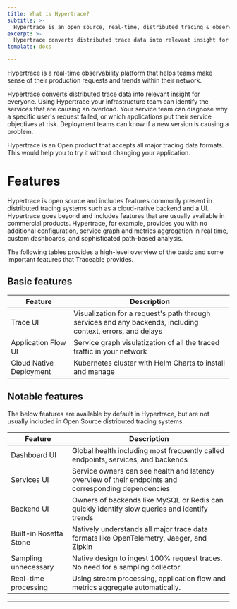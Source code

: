 ```yaml
---
title: What is Hypertrace?
subtitle: >-
  Hypertrace is an open source, real-time, distributed tracing & observability platform
excerpt: >-
  Hypertrace converts distributed trace data into relevant insight for everyone. Infrastructure teams can identify which services are causing overload. Service teams can diagnose why a specific user's request failed, or which applications put their service objectives at risk. Deployment teams can know if a new version is causing a problem.
template: docs

---
```

Hypertrace is a real-time observability platform that helps teams make sense of
their production requests and trends within their network.

Hypertrace converts distributed trace data into relevant insight for everyone.
Using Hypertrace your infrastructure team can identify the services that are causing an overload. Your service
team can diagnose why a specific user's request failed, or which applications
put their service objectives at risk. Deployment teams can know if a new
version is causing a problem.

Hypertrace is an Open product that accepts all major tracing data formats. This would help you to try it without changing your application.


# Features

Hypertrace is open source and includes features commonly present in distributed
tracing systems such as a cloud-native backend and a UI. Hypertrace goes beyond and 
includes features that are usually available in commercial products. Hypertrace, for example, provides you with no additional configuration, service graph and metrics aggregation in real time, custom dashboards, and sophisticated path-based analysis. 

The following tables provides a high-level overview of the basic and some important features that Traceable provides.

## Basic features

| Feature                 | Description                                                                                          |
| ----------------------- | ---------------------------------------------------------------------------------------------------- |
| Trace UI                | Visualization for a request's path through services and any backends, including context, errors, and delays  |
| Application Flow UI     | Service graph visulatization of all the traced traffic in your network                                     |
| Cloud Native Deployment | Kubernetes cluster with Helm Charts to install and manage                                         |


## Notable features
The below features are available by default in Hypertrace, but are not usually included in Open Source distributed tracing systems.

| Feature                 | Description                                                                                  |
| ----------------------- | -------------------------------------------------------------------------------------------- |
| Dashboard UI            | Global health including most frequently called endpoints, services, and backends              |
| Services UI             | Service owners can see health and latency overview of their endpoints and corresponding dependencies |
| Backend UI              | Owners of backends like MySQL or Redis can quickly identify slow queries and identify trends |
| Built-in Rosetta Stone  | Natively understands all major trace data formats like OpenTelemetry, Jaeger, and Zipkin |
| Sampling unnecessary    | Native design to ingest 100% request traces. No need for a sampling collector.        |
| Real-time processing    | Using stream processing, application flow and metrics aggregate automatically.           |

***
